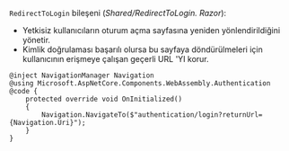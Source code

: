 `RedirectToLogin` bileşeni (*Shared/RedirectToLogin. Razor*):

* Yetkisiz kullanıcıların oturum açma sayfasına yeniden yönlendirildiğini yönetir.
* Kimlik doğrulaması başarılı olursa bu sayfaya döndürülmeleri için kullanıcının erişmeye çalışan geçerli URL 'YI korur.

```razor
@inject NavigationManager Navigation
@using Microsoft.AspNetCore.Components.WebAssembly.Authentication
@code {
    protected override void OnInitialized()
    {
        Navigation.NavigateTo($"authentication/login?returnUrl={Navigation.Uri}");
    }
}
```
